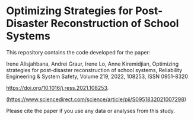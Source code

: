 # Optimizing Strategies for Post-Disaster Reconstruction of School Systems

This repository contains the code developed for the paper:

Irene Alisjahbana, Andrei Graur, Irene Lo, Anne Kiremidjian,
Optimizing strategies for post-disaster reconstruction of school systems,
Reliability Engineering & System Safety,
Volume 219,
2022,
108253,
ISSN 0951-8320

https://doi.org/10.1016/j.ress.2021.108253.

(https://www.sciencedirect.com/science/article/pii/S0951832021007298)

Please cite the paper if you use any data or analyses from this study. 
